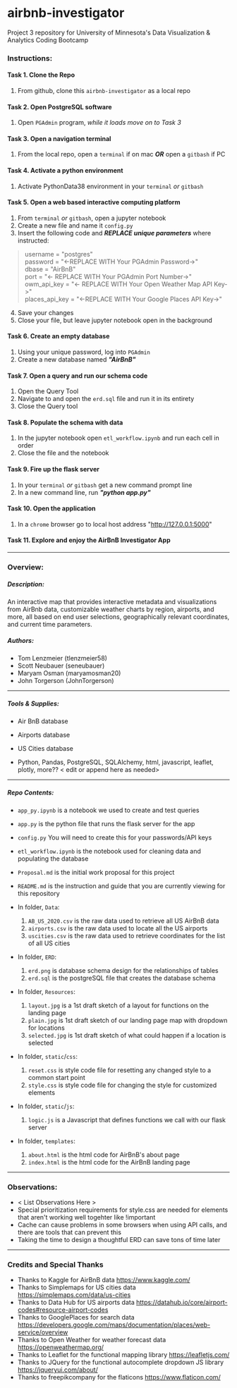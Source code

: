 # airbnb-investigator
Project 3 repository for University of Minnesota's Data Visualization & Analytics Coding Bootcamp

### Instructions:

#### Task 1. Clone the Repo
   1. From github, clone this `airbnb-investigator` as a local repo

#### Task 2. Open PostgreSQL software
   1. Open `PGAdmin` program, *while it loads move on to Task 3*

#### Task 3. Open a navigation terminal
   1. From the local repo, open a `terminal` if on mac ***OR*** open a `gitbash` if PC

#### Task 4. Activate a python environment
   1. Activate PythonData38 environment in your `terminal` *or* `gitbash`
 
#### Task 5. Open a web based interactive computing platform
   1. From `terminal` *or* `gitbash`, open a jupyter notebook
   2. Create a new file and name it `config.py`
   3. Insert the following code and ***REPLACE unique parameters*** where instructed:
>username = "postgres"\
password = "<-REPLACE WITH Your PGAdmin Password->"\
dbase = "AirBnB"\
port = "<- REPLACE WITH Your PGAdmin Port Number->"\
owm_api_key = "<- REPLACE WITH Your Open Weather Map API Key->"\
places_api_key = "<-REPLACE WITH Your Google Places API Key->"
   4. Save your changes
   5. Close your file, but leave jupyter notebook open in the background

#### Task 6. Create an empty database
   1. Using your unique password, log into `PGAdmin`
   2. Create a new database named ***"AirBnB"***

#### Task 7. Open a query and run our schema code
   1. Open the Query Tool
   2. Navigate to and open the `erd.sql` file and run it in its entirety
   3. Close the Query tool
   
#### Task 8. Populate the schema with data
   1. In the jupyter notebook open `etl_workflow.ipynb` and run each cell in order
   2. Close the file and the notebook
   
#### Task 9. Fire up the flask server
   1. In your `terminal` *or* `gitbash` get a new command prompt line
   2. In a new command line, run ***"python app.py"***
   
#### Task 10. Open the application
   1. In a `chrome` browser go to local host address "http://127.0.0.1:5000"
    
#### Task 11. Explore and enjoy the AirBnB Investigator App
---

### Overview:

##### Description:
An interactive map that provides interactive metadata and visualizations from AirBnb data, customizable weather charts by region, airports, and more, all based on end user selections, geographically relevant coordinates, and current time parameters.

##### Authors:
* Tom Lenzmeier (tlenzmeier58)
* Scott Neubauer (seneubauer)
* Maryam Osman (maryamosman20)
* John Torgerson (JohnTorgerson)
---

##### Tools & Supplies:
* Air BnB database
* Airports database
* US Cities database

* Python, Pandas, PostgreSQL, SQLAlchemy, html, javascript, leaflet, plotly, more??  < edit or append here as needed>
---

##### Repo Contents:
* `app_py.ipynb` is a notebook we used to create and test queries
* `app.py` is the python file that runs the flask server for the app
* `config.py` You will need to create this for your passwords/API keys
* `etl_workflow.ipynb` is the notebook used for cleaning data and populating the database
* `Proposal.md` is the initial work proposal for this project
* `README.md` is the instruction and guide that you are currently viewing for this repository
    
* In folder, `Data`:
    1. `AB_US_2020.csv` is the raw data used to retrieve all US AirBnB data
    2. `airports.csv` is the raw data used to locate all the US airports
    3. `uscities.csv` is the raw data used to retrieve coordinates for the list of all US cities

* In folder, `ERD`:
    1. `erd.png` is database schema design for the relationships of tables
    2. `erd.sql` is the postgreSQL file that creates the database schema

* In folder, `Resources`:
    1. `layout.jpg` is a 1st draft sketch of a layout for functions on the landing page
    2. `plain.jpg` is 1st draft sketch of our landing page map with dropdown for locations
    3. `selected.jpg` is 1st draft sketch of what could happen if a location is selected

* In folder, `static`/`css`:
    1. `reset.css` is style code file for resetting any changed style to a common start point
    2. `style.css` is style code file for changing the style for customized elements
    
* In folder, `static`/`js`:
    1. `logic.js` is a Javascript that defines functions we call with our flask server

* In folder, `templates`:
    1. `about.html` is the html code for AirBnB's about page
    2. `index.html` is the html code for the AirBnB landing page
---

### Observations:
* < List Observations Here >
* Special prioritization requirements for style.css are needed for elements that aren't working well togehter like !important
* Cache can cause problems in some browsers when using API calls, and there are tools that can prevent this
* Taking the time to design a thoughtful ERD can save tons of time later

---

### Credits and Special Thanks
* Thanks to Kaggle for AirBnB data https://www.kaggle.com/
* Thanks to Simplemaps for US cities data https://simplemaps.com/data/us-cities
* Thanks to Data Hub for US airports data https://datahub.io/core/airport-codes#resource-airport-codes
* Thanks to GooglePlaces for search data https://developers.google.com/maps/documentation/places/web-service/overview
* Thanks to Open Weather for weather forecast data https://openweathermap.org/
* Thanks to Leaflet for the functional mapping library https://leafletjs.com/
* Thanks to JQuery for the functional autocomplete dropdown JS library https://jqueryui.com/about/
* Thanks to freepikcompany for the flaticons https://www.flaticon.com/